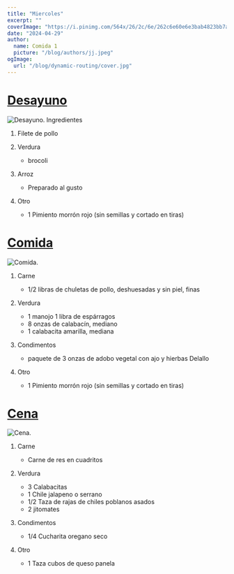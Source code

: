 ```yaml
---
title: "Miercoles"
excerpt: ""
coverImage: "https://i.pinimg.com/564x/26/2c/6e/262c6e60e6e3bab4823bb7ab9cfc6f0a.jpg"
date: "2024-04-29"
author:
  name: Comida 1
  picture: "/blog/authors/jj.jpeg"
ogImage:
  url: "/blog/dynamic-routing/cover.jpg"
---
```

# [Desayuno](https://www.pinterest.com.mx/pin/8022105580469345/)

![Desayuno.](https://i.pinimg.com/564x/b5/53/37/b55337a0ee99dd6e3ca7f345f396d3f4.jpg)
Ingredientes

1. Filete de pollo

2. Verdura
    - brocoli

3. Arroz 
    - Preparado al gusto

4. Otro
    - 1 Pimiento morrón rojo (sin semillas y cortado en tiras)


# [Comida](https://www.pinterest.com.mx/pin/373517362857494378/)

![Comida.](https://i.pinimg.com/564x/26/2c/6e/262c6e60e6e3bab4823bb7ab9cfc6f0a.jpg)

1. Carne
   - 1/2 libras de chuletas de pollo, deshuesadas y sin piel, finas
2. Verdura
    - 1 manojo 1 libra de espárragos
    - 8 onzas de calabacín, mediano
    - 1 calabacita amarilla, mediana

3. Condimentos

    - paquete de 3 onzas de adobo vegetal con ajo y hierbas Delallo

4. Otro

    - 1 Pimiento morrón rojo (sin semillas y cortado en tiras)

# [Cena](https://www.pinterest.com.mx/pin/323203710769283874/)

![Cena.](https://i.pinimg.com/564x/fa/64/2a/fa642a7384a1cc716d1b9608c080f91d.jpg)

1. Carne
    - Carne de res en cuadritos

2. Verdura
    - 3 Calabacitas
    - 1 Chile jalapeno o serrano
    - 1/2 Taza de rajas de chiles poblanos asados
    - 2 jitomates

3. Condimentos

    - 1/4 Cucharita oregano seco

4. Otro

    - 1 Taza cubos de queso panela

